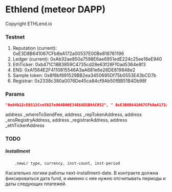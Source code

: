 # Ethlend (meteor DAPP)

Copyright ETHLend.io


### Testnet

1. Reputation (current): 0xE3D8B641067CFb8eA172a00537E00Be818761196
1. Ledger (current):     0xAb32ae850a7598E6ae6951edE224c25ee16eE940
1. EthTicker:            0xb471C18B3859C4735cd28e63f28Ff0ad5364e8f3
1. ENS:                  0xA1564E2F4110815546A3aA681e6e26DE819848e2
1. Sample token:         0x8f8bf891529BB2ea3450695Df75b0553E43bCD7b
1. Registrar:            0x2338c380a0076De45ca84cf9Ab50fBB51B4Db98f

### Params

```json
"0x04b12cE6512Cce5827e964B00E34E6AD2B9AC852", " 0xE3D8B641067CFb8eA172a00537E00Be818761196", "0xA1564E2F4110815546A3aA681e6e26DE819848e2", "0x2338c380a0076De45ca84cf9Ab50fBB51B4Db98f", "0xb471C18B3859C4735cd28e63f28Ff0ad5364e8f3"
```

address _whereToSendFee,     address _repTokenAddress, 
                     address _ensRegistryAddress, address _registrarAddress,
                     address _ethTickerAddress


### TODO

##### Installment

```livescript
    .newLr type, currency, inst-count, inst-period
```

Касательно логики работы next-installment-date. В контракте должна фиксироваться дата fund, и именно с нее нужно отсчитывать периоды и даты следующих платежей.